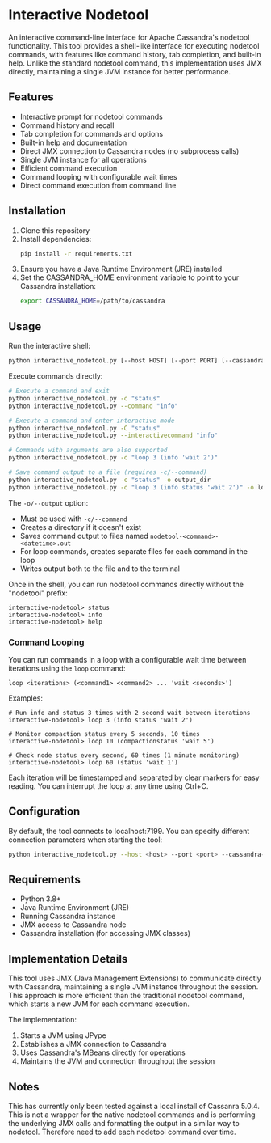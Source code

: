 # Interactive Nodetool

An interactive command-line interface for Apache Cassandra's nodetool functionality. This tool provides a shell-like interface for executing nodetool commands, with features like command history, tab completion, and built-in help. Unlike the standard nodetool command, this implementation uses JMX directly, maintaining a single JVM instance for better performance.

## Features

- Interactive prompt for nodetool commands
- Command history and recall
- Tab completion for commands and options
- Built-in help and documentation
- Direct JMX connection to Cassandra nodes (no subprocess calls)
- Single JVM instance for all operations
- Efficient command execution
- Command looping with configurable wait times
- Direct command execution from command line

## Installation

1. Clone this repository
2. Install dependencies:
   ```bash
   pip install -r requirements.txt
   ```
3. Ensure you have a Java Runtime Environment (JRE) installed
4. Set the CASSANDRA_HOME environment variable to point to your Cassandra installation:
   ```bash
   export CASSANDRA_HOME=/path/to/cassandra
   ```

## Usage

Run the interactive shell:
```bash
python interactive_nodetool.py [--host HOST] [--port PORT] [--cassandra-home CASSANDRA_HOME]
```

Execute commands directly:
```bash
# Execute a command and exit
python interactive_nodetool.py -c "status"
python interactive_nodetool.py --command "info"

# Execute a command and enter interactive mode
python interactive_nodetool.py -C "status"
python interactive_nodetool.py --interactivecommand "info"

# Commands with arguments are also supported
python interactive_nodetool.py -c "loop 3 (info 'wait 2')"

# Save command output to a file (requires -c/--command)
python interactive_nodetool.py -c "status" -o output_dir
python interactive_nodetool.py -c "loop 3 (info status 'wait 2')" -o logs
```

The `-o/--output` option:
- Must be used with `-c/--command`
- Creates a directory if it doesn't exist
- Saves command output to files named `nodetool-<command>-<datetime>.out`
- For loop commands, creates separate files for each command in the loop
- Writes output both to the file and to the terminal

Once in the shell, you can run nodetool commands directly without the "nodetool" prefix:

```
interactive-nodetool> status
interactive-nodetool> info
interactive-nodetool> help
```

### Command Looping

You can run commands in a loop with a configurable wait time between iterations using the `loop` command:

```
loop <iterations> (<command1> <command2> ... 'wait <seconds>')
```

Examples:
```
# Run info and status 3 times with 2 second wait between iterations
interactive-nodetool> loop 3 (info status 'wait 2')

# Monitor compaction status every 5 seconds, 10 times
interactive-nodetool> loop 10 (compactionstatus 'wait 5')

# Check node status every second, 60 times (1 minute monitoring)
interactive-nodetool> loop 60 (status 'wait 1')
```

Each iteration will be timestamped and separated by clear markers for easy reading. You can interrupt the loop at any time using Ctrl+C.

## Configuration

By default, the tool connects to localhost:7199. You can specify different connection parameters when starting the tool:

```bash
python interactive_nodetool.py --host <host> --port <port> --cassandra-home <cassandra_home>
```

## Requirements

- Python 3.8+
- Java Runtime Environment (JRE)
- Running Cassandra instance
- JMX access to Cassandra node
- Cassandra installation (for accessing JMX classes)

## Implementation Details

This tool uses JMX (Java Management Extensions) to communicate directly with Cassandra, maintaining a single JVM instance throughout the session. This approach is more efficient than the traditional nodetool command, which starts a new JVM for each command execution.

The implementation:
1. Starts a JVM using JPype
2. Establishes a JMX connection to Cassandra
3. Uses Cassandra's MBeans directly for operations
4. Maintains the JVM and connection throughout the session

## Notes

This has currently only been tested against a local install of Cassanra 5.0.4.
This is not a wrapper for the native nodetool commands and is performing the underlying JMX calls and formatting the output in a similar way to nodetool. Therefore need to add each nodetool command over time.
